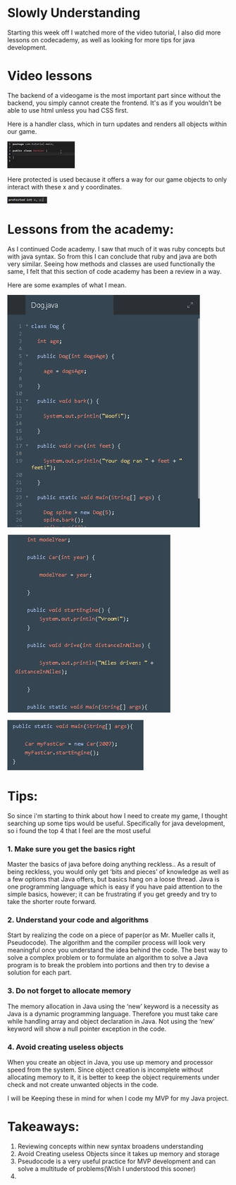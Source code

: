 # Slowly Understanding #
Starting this week off I watched more of the video tutorial, I also did more lessons on codecademy, as well as looking for more tips for java development.

# Video lessons  #

 The backend of a videogame is the most important part since without the backend, you simply cannot create the frontend. It's as if you wouldn't be able to use html unless you had CSS first. 

Here is a handler class, which in turn updates and renders all objects within our game.

![capture.jpg](handle.jpg)

Here protected is used because it offers a way for our game objects to only interact with these x and y coordinates.

![capture.jpg](protected.jpg)

# Lessons from the academy: #

As I continued Code academy. I saw that much of it was ruby concepts but with java syntax. So from this I can conclude that ruby and java are both very similar. Seeing how methods and classes are used functionally the same, I felt that this section of code academy has been a review in a way.

Here are some examples of what I mean.

![capture.jpg](dog.JPG)

![capture.jpg](dog2.JPG)

![capture.jpg](dog3.JPG)

# Tips: #

So since i'm starting to think about how I need to create my game, I thought searching up some tips would be useful. Specifically for java development, so i found the top 4 that I feel are the most useful


### 1. Make sure you get the basics right ###

Master the basics of java before doing anything reckless.. As a result of being reckless, you would only get ‘bits and pieces’ of  knowledge as well as a few options that Java offers, but basics hang on a loose thread. Java is one programming language which is easy if you have paid attention to the simple basics, however; it can be frustrating if you get greedy and try to take the shorter route forward.



### 2. Understand your code and algorithms ###

Start by realizing the code on a piece of paper(or as Mr. Mueller calls it, Pseudocode). The algorithm and the compiler process will look very meaningful once you understand the idea behind the code. The best way to solve a complex problem or to formulate an algorithm  to solve a Java program is to break the problem into portions and then try to devise a solution for each part. 

### 3. Do not forget to allocate memory ###

The memory allocation in Java using the ‘new’ keyword is a necessity as Java is a dynamic programming language. Therefore you must take care while handling array and object declaration in Java. Not using the ‘new’ keyword will show a null pointer exception in the code.


### 4. Avoid creating useless objects ###

When you create an object in Java, you use up memory and processor speed from the system. Since object creation is incomplete without allocating memory to it, it is better to keep the object requirements under check and not create unwanted objects in the code.


I will be Keeping these in mind for when I code my MVP for my Java project.

# Takeaways: #

1. Reviewing concepts within new syntax broadens understanding
2. Avoid Creating useless Objects since it takes up memory and storage
3. Pseudocode is a very useful practice for MVP development and can solve a multitude of problems(Wish I understood this sooner)
4. 


